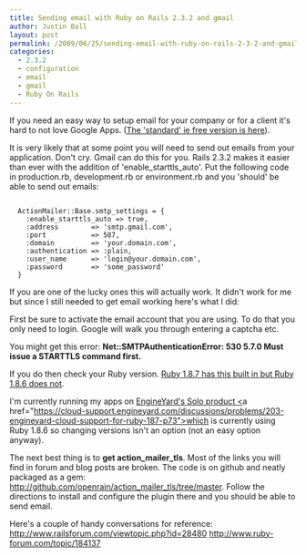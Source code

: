 ```yaml
---
title: Sending email with Ruby on Rails 2.3.2 and gmail
author: Justin Ball
layout: post
permalink: /2009/06/25/sending-email-with-ruby-on-rails-2-3-2-and-gmail/
categories:
  - 2.3.2
  - configuration
  - email
  - gmail
  - Ruby On Rails
---
```


If you need an easy way to setup email for your company or for a client it's hard to not love Google Apps.  (<a href="http://www.google.com/apps/intl/en/group/index.html">The 'standard' ie free version is here</a>).

It is very likely that at some point you will need to send out emails from your application.  Don't cry.  Gmail can do this for you.  Rails 2.3.2 makes it easier than ever with the addition of 'enable_starttls_auto'.  Put the following code in production.rb, development.rb or environment.rb and you 'should' be able to send out emails:

<pre><code class="ruby">
  ActionMailer::Base.smtp_settings = {
    :enable_starttls_auto => true,
    :address        => 'smtp.gmail.com',
    :port           => 587,
    :domain         => 'your.domain.com',
    :authentication => :plain,
    :user_name      => 'login@your.domain.com',
    :password       => 'some_password'
  }
</pre></code>

If you are one of the lucky ones this will actually work.  It didn't work for me but since I still needed to get email working here's what I did:

First be sure to activate the email account that you are using.  To do that you only need to login.  Google will walk you through entering a captcha etc.

You might get this error:
<strong>Net::SMTPAuthenticationError: 530 5.7.0 Must issue a STARTTLS command first.</strong>

If you do then check your Ruby version.  <a href="https://rails.lighthouseapp.com/projects/8994/tickets/1336-starttls-for-smtp-makes-gmail-go">Ruby 1.8.7 has this built in but Ruby 1.8.6 does not</a>.

I'm currently running my apps on <a href="http://www.engineyard.com/solo">EngineYard's Solo product <</a>a href="https://cloud-support.engineyard.com/discussions/problems/203-engineyard-cloud-support-for-ruby-187-p73">which is currently using Ruby 1.8.6</a> so changing versions isn't an option (not an easy option anyway).

The next best thing is to <strong>get action_mailer_tls</strong>.  Most of the links you will find in forum and blog posts are broken.  The code is on github and neatly packaged as a gem: <a href="http://github.com/openrain/action_mailer_tls/tree/master">http://github.com/openrain/action_mailer_tls/tree/master</a>.  Follow the directions to install and configure the plugin there and you should be able to send email.

Here's a couple of handy conversations for reference:
<a href="http://www.railsforum.com/viewtopic.php?id=28480">http://www.railsforum.com/viewtopic.php?id=28480</a>
<a href="http://www.ruby-forum.com/topic/184137">http://www.ruby-forum.com/topic/184137</a>